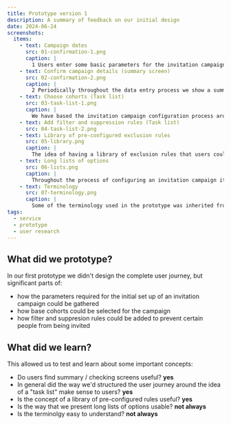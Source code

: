 ```yaml
---
title: Prototype version 1
description: A summary of feedback on our initial design
date: 2024-06-24
screenshots:
  items:
    - text: Campaign dates
      src: 01-confirmation-1.png
      caption: |
        1 Users enter some basic parameters for the invitation campaign
    - text: Confirm campaign details (summary screen)
      src: 02-confirmation-2.png
      caption: |
        2 Periodically throughout the data entry process we show a summary screen for users to check they've entered details correctly. The feedback we gathered about this was very positive with users commenting it is "Good to have a summary to make sure you've done everything" 
    - text: Choose cohorts (Task list)
      src: 03-task-list-1.png
      caption: |
        We have based the invitation campaign configuration process around a modified "task list" type component. This allows us to break down the overall task into smaller sub tasks. This seemed to fit with the users mental model and the concept worked well. 
    - text: Add filter and suppression rules (Task list)
      src: 04-task-list-2.png
    - text: Library of pre-configured exclusion rules
      src: 05-library.png
      caption: |
        The idea of having a library of exclusion rules that users could pick from was very well recieved. This is similar to how users work now, in that they have documented some common rules on Confluence which they can copy and paste. They saw opportunities for this new service to improve on that process by allowing common rules to be specified per campaign type (e.g. Covid, MMR, etc.) There was less confidence about the concept of a "commonly used" section. User weren't certain how this would be populated, whether it was different per user, per campaign type, or some other combination. It wasn't clear that this idea would make it easier to find the right selections over a sensibly ordered and well structured list.
    - text: Long lists of options
      src: 06-lists.png
      caption: |
        Throughout the process of configuring an invitation campaign it is necessary to make selections from lists, sometimes with many options. A number of concepts were present in the prototype for grouping options: recently added, commonly used and grouping by type. The research indicated that the idea of breaking up long lists into sections is better than just having very long lists, but there was less confidence in the ideas of recently added and commonly used, with users unsure how these sections would be populated and how useful they would be in practice. Grouping by type (e.g. age filters, location filters) was better understood by users but we have work to do to make sure we have the right groups for the different types of data. "Recently added - Don't really know what that means", "grouping by immunosuppressed, at risk and age based would be useful"
    - text: Terminology
      src: 07-terminology.png
      caption: |
        Some of the terminology used in the prototype was inherited from technical documents. Users didn't always have a strong understanding of what certain terms meant, "iteration" being a good example: "not sure it's understood by a lot of people", "Not sure about the word iteration - not sure people will understand what we're talking about", "not clear at all".
tags:
  - service
  - prototype
  - user research
---
```


## What did we prototype?

In our first prototype we didn't design the complete user journey, but significant parts of:

- how the parameters required for the initial set up of an invitation campaign could be gathered
- how base cohorts could be selected for the campaign
- how filter and suppresion rules could be added to prevent certain people from being invited

## What did we learn?

This allowed us to test and learn about some important concepts:

- Do users find summary / checking screens useful? **yes**
- In general did the way we'd structured the user journey around the idea of a "task list" make sense to users? **yes**
- Is the concept of a library of pre-configured rules useful? **yes**
- Is the way that we present long lists of options usable? **not always**
- Is the terminolgy easy to understand? **not always**
